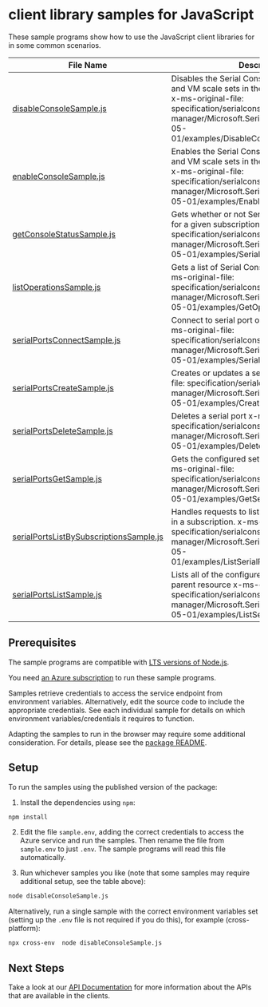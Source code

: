 # client library samples for JavaScript

These sample programs show how to use the JavaScript client libraries for in some common scenarios.

| **File Name**                                                                   | **Description**                                                                                                                                                                                                                                |
| ------------------------------------------------------------------------------- | ---------------------------------------------------------------------------------------------------------------------------------------------------------------------------------------------------------------------------------------------- |
| [disableConsoleSample.js][disableconsolesample]                                 | Disables the Serial Console service for all VMs and VM scale sets in the provided subscription x-ms-original-file: specification/serialconsole/resource-manager/Microsoft.SerialConsole/stable/2018-05-01/examples/DisableConsoleExamples.json |
| [enableConsoleSample.js][enableconsolesample]                                   | Enables the Serial Console service for all VMs and VM scale sets in the provided subscription x-ms-original-file: specification/serialconsole/resource-manager/Microsoft.SerialConsole/stable/2018-05-01/examples/EnableConsoleExamples.json   |
| [getConsoleStatusSample.js][getconsolestatussample]                             | Gets whether or not Serial Console is disabled for a given subscription x-ms-original-file: specification/serialconsole/resource-manager/Microsoft.SerialConsole/stable/2018-05-01/examples/SerialConsoleStatus.json                           |
| [listOperationsSample.js][listoperationssample]                                 | Gets a list of Serial Console API operations. x-ms-original-file: specification/serialconsole/resource-manager/Microsoft.SerialConsole/stable/2018-05-01/examples/GetOperationsExample.json                                                    |
| [serialPortsConnectSample.js][serialportsconnectsample]                         | Connect to serial port of the target resource x-ms-original-file: specification/serialconsole/resource-manager/Microsoft.SerialConsole/stable/2018-05-01/examples/SerialPortConnectVMSS.json                                                   |
| [serialPortsCreateSample.js][serialportscreatesample]                           | Creates or updates a serial port x-ms-original-file: specification/serialconsole/resource-manager/Microsoft.SerialConsole/stable/2018-05-01/examples/CreateSerialPort.json                                                                     |
| [serialPortsDeleteSample.js][serialportsdeletesample]                           | Deletes a serial port x-ms-original-file: specification/serialconsole/resource-manager/Microsoft.SerialConsole/stable/2018-05-01/examples/DeleteSerialPort.json                                                                                |
| [serialPortsGetSample.js][serialportsgetsample]                                 | Gets the configured settings for a serial port x-ms-original-file: specification/serialconsole/resource-manager/Microsoft.SerialConsole/stable/2018-05-01/examples/GetSerialPort.json                                                          |
| [serialPortsListBySubscriptionsSample.js][serialportslistbysubscriptionssample] | Handles requests to list all SerialPort resources in a subscription. x-ms-original-file: specification/serialconsole/resource-manager/Microsoft.SerialConsole/stable/2018-05-01/examples/ListSerialPortSubscription.json                       |
| [serialPortsListSample.js][serialportslistsample]                               | Lists all of the configured serial ports for a parent resource x-ms-original-file: specification/serialconsole/resource-manager/Microsoft.SerialConsole/stable/2018-05-01/examples/ListSerialPort.json                                         |

## Prerequisites

The sample programs are compatible with [LTS versions of Node.js](https://github.com/nodejs/release#release-schedule).

You need [an Azure subscription][freesub] to run these sample programs.

Samples retrieve credentials to access the service endpoint from environment variables. Alternatively, edit the source code to include the appropriate credentials. See each individual sample for details on which environment variables/credentials it requires to function.

Adapting the samples to run in the browser may require some additional consideration. For details, please see the [package README][package].

## Setup

To run the samples using the published version of the package:

1. Install the dependencies using `npm`:

```bash
npm install
```

2. Edit the file `sample.env`, adding the correct credentials to access the Azure service and run the samples. Then rename the file from `sample.env` to just `.env`. The sample programs will read this file automatically.

3. Run whichever samples you like (note that some samples may require additional setup, see the table above):

```bash
node disableConsoleSample.js
```

Alternatively, run a single sample with the correct environment variables set (setting up the `.env` file is not required if you do this), for example (cross-platform):

```bash
npx cross-env  node disableConsoleSample.js
```

## Next Steps

Take a look at our [API Documentation][apiref] for more information about the APIs that are available in the clients.

[disableconsolesample]: https://github.com/Azure/azure-sdk-for-js/blob/main/sdk/serialconsole/arm-serialconsole/samples/v2/javascript/disableConsoleSample.js
[enableconsolesample]: https://github.com/Azure/azure-sdk-for-js/blob/main/sdk/serialconsole/arm-serialconsole/samples/v2/javascript/enableConsoleSample.js
[getconsolestatussample]: https://github.com/Azure/azure-sdk-for-js/blob/main/sdk/serialconsole/arm-serialconsole/samples/v2/javascript/getConsoleStatusSample.js
[listoperationssample]: https://github.com/Azure/azure-sdk-for-js/blob/main/sdk/serialconsole/arm-serialconsole/samples/v2/javascript/listOperationsSample.js
[serialportsconnectsample]: https://github.com/Azure/azure-sdk-for-js/blob/main/sdk/serialconsole/arm-serialconsole/samples/v2/javascript/serialPortsConnectSample.js
[serialportscreatesample]: https://github.com/Azure/azure-sdk-for-js/blob/main/sdk/serialconsole/arm-serialconsole/samples/v2/javascript/serialPortsCreateSample.js
[serialportsdeletesample]: https://github.com/Azure/azure-sdk-for-js/blob/main/sdk/serialconsole/arm-serialconsole/samples/v2/javascript/serialPortsDeleteSample.js
[serialportsgetsample]: https://github.com/Azure/azure-sdk-for-js/blob/main/sdk/serialconsole/arm-serialconsole/samples/v2/javascript/serialPortsGetSample.js
[serialportslistbysubscriptionssample]: https://github.com/Azure/azure-sdk-for-js/blob/main/sdk/serialconsole/arm-serialconsole/samples/v2/javascript/serialPortsListBySubscriptionsSample.js
[serialportslistsample]: https://github.com/Azure/azure-sdk-for-js/blob/main/sdk/serialconsole/arm-serialconsole/samples/v2/javascript/serialPortsListSample.js
[apiref]: https://docs.microsoft.com/javascript/api/@azure/arm-serialconsole?view=azure-node-preview
[freesub]: https://azure.microsoft.com/free/
[package]: https://github.com/Azure/azure-sdk-for-js/tree/main/sdk/serialconsole/arm-serialconsole/README.md
